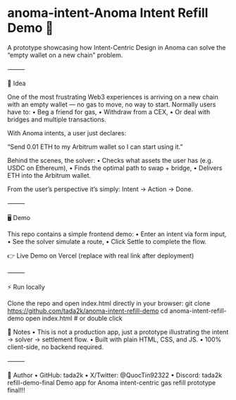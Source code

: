 # anoma-intent-Anoma Intent Refill Demo 🚀

A prototype showcasing how Intent-Centric Design in Anoma can solve the “empty wallet on a new chain” problem.

⸻

🔮 Idea

One of the most frustrating Web3 experiences is arriving on a new chain with an empty wallet — no gas to move, no way to start. Normally users have to:
 • Beg a friend for gas,
 • Withdraw from a CEX,
 • Or deal with bridges and multiple transactions.

With Anoma intents, a user just declares:

“Send 0.01 ETH to my Arbitrum wallet so I can start using it.”

Behind the scenes, the solver:
 • Checks what assets the user has (e.g. USDC on Ethereum),
 • Finds the optimal path to swap + bridge,
 • Delivers ETH into the Arbitrum wallet.

From the user’s perspective it’s simply: Intent → Action → Done.

⸻

🖥️ Demo

This repo contains a simple frontend demo:
 • Enter an intent via form input,
 • See the solver simulate a route,
 • Click Settle to complete the flow.

👉 Live Demo on Vercel (replace with real link after deployment)

⸻

⚡ Run locally

Clone the repo and open index.html directly in your browser:
git clone https://github.com/tada2k/anoma-intent-refill-demo
cd anoma-intent-refill-demo
open index.html   # or double click

📌 Notes
 • This is not a production app, just a prototype illustrating the intent → solver → settlement flow.
 • Built with plain HTML, CSS, and JS.
 • 100% client-side, no backend required.

⸻

👤 Author
 • GitHub: tada2k
 • X/Twitter: @QuocTin92322
 • Discord: tada2k
refill-demo-final
Demo app for Anoma intent-centric gas refill prototype final!!!
